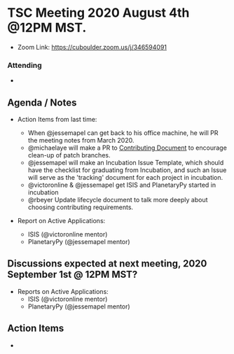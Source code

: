 # TSC Meeting 2020 August 4th @12PM MST.
- Zoom Link: https://cuboulder.zoom.us/j/346594091

### Attending
-


## Agenda / Notes
- Action Items from last time:
	- When @jessemapel can get back to his office machine, he will PR the meeting notes from March 2020.
	- @michaelaye will make a PR to [Contributing Document](https://github.com/planetarysoftware/TSC/blob/master/Contributing.md) to encourage clean-up of patch branches.
	- @jessemapel will make an Incubation Issue Template, which should have the checklist for graduating from Incubation, and such an Issue will serve as the 'tracking' document for each project in incubation.
	- @victoronline & @jessemapel get ISIS and PlanetaryPy started in incubation
	- @rbeyer Update lifecycle document to talk more deeply about choosing contributing requirements.

- Report on Active Applications:
	- ISIS (@victoronline mentor)
	- PlanetaryPy (@jessemapel mentor)


## Discussions expected at next meeting, 2020 September 1st @ 12PM MST?
- Reports on Active Applications:
	- ISIS (@victoronline mentor)
	- PlanetaryPy (@jessemapel mentor)


## Action Items
- 
